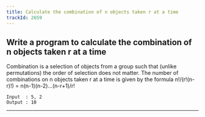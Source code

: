 ```yaml
---
title: Calculate the combination of n objects taken r at a time
trackId: 2659
---
```


## Write a program to calculate the combination of n objects taken r at a time

Combination is a selection of objects from a group such that (unlike permutations) the order of selection does not matter. The number of combinations on n objects taken r at a time is given by the formula n!/(r!(n-r)!) = n(n-1)(n-2)...(n-r+1)/r!

```
Input  : 5, 2
Output : 10
```

---
